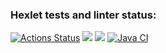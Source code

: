 ### Hexlet tests and linter status:
[![Actions Status](https://github.com/salvadorrus/java-project-72/actions/workflows/hexlet-check.yml/badge.svg)](https://github.com/salvadorrus/java-project-72/actions)
<a href="https://codeclimate.com/github/salvadorrus/java-project-72/test_coverage"><img src="https://api.codeclimate.com/v1/badges/fbd6ad0bd4525daee3cd/test_coverage" /></a>
<a href="https://codeclimate.com/github/salvadorrus/java-project-72/maintainability"><img src="https://api.codeclimate.com/v1/badges/fbd6ad0bd4525daee3cd/maintainability" /></a>
[![Java CI](https://github.com/salvadorrus/java-project-72/actions/workflows/main.yml/badge.svg)](https://github.com/salvadorrus/java-project-72/actions/workflows/main.yml)